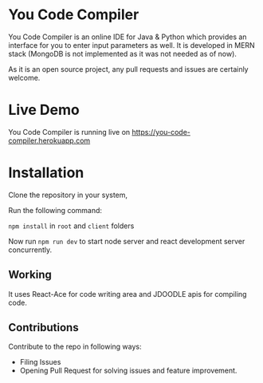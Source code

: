 # You Code Compiler

You Code Compiler is an online IDE for Java & Python which provides an interface for you to enter input parameters as well. It is developed in MERN stack (MongoDB is not implemented as it was not needed as of now).

As it is an open source project, any pull requests and issues are certainly welcome.

# Live Demo

You Code Compiler is running live on https://you-code-compiler.herokuapp.com 

# Installation

Clone the repository in your system, 

Run the following command: 

`npm install` in `root` and `client` folders

Now run `npm run dev` to start node server and react development server concurrently.

## Working

It uses React-Ace for code writing area and JDOODLE apis for compiling code.

## Contributions

Contribute to the repo in following ways:

- Filing Issues
- Opening Pull Request for solving issues and feature improvement.
